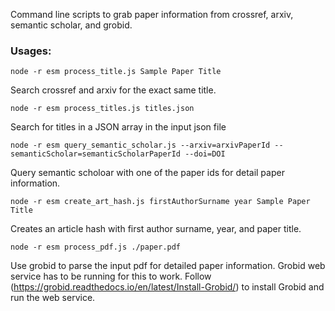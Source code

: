 Command line scripts to grab paper information from crossref, arxiv, semantic scholar, and grobid.

### Usages:

```
node -r esm process_title.js Sample Paper Title
```

Search crossref and arxiv for the exact same title.

```
node -r esm process_titles.js titles.json
```

Search for titles in a JSON array in the input json file

```
node -r esm query_semantic_scholar.js --arxiv=arxivPaperId --semanticScholar=semanticScholarPaperId --doi=DOI
```

Query semantic scholoar with one of the paper ids for detail paper information.

```
node -r esm create_art_hash.js firstAuthorSurname year Sample Paper Title
```

Creates an article hash with first author surname, year, and paper title.

```
node -r esm process_pdf.js ./paper.pdf
```

Use grobid to parse the input pdf for detailed paper information. Grobid web service has to be running for this to work. Follow (https://grobid.readthedocs.io/en/latest/Install-Grobid/) to install Grobid and run the web service.